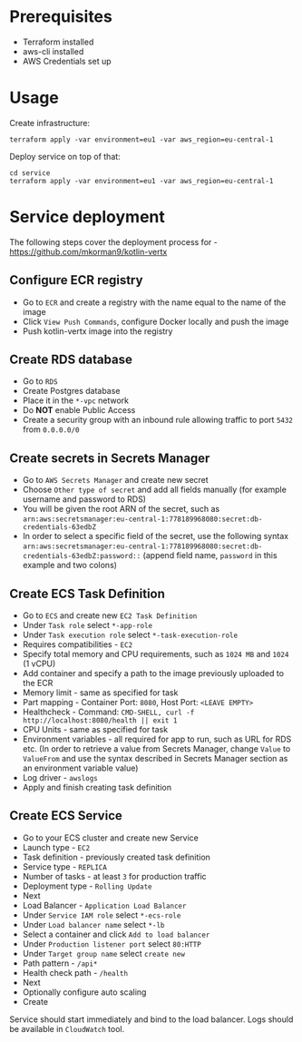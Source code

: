 # Prerequisites

- Terraform installed
- aws-cli installed
- AWS Credentials set up

# Usage

Create infrastructure:
```
terraform apply -var environment=eu1 -var aws_region=eu-central-1
```

Deploy service on top of that:
```
cd service
terraform apply -var environment=eu1 -var aws_region=eu-central-1
```

# Service deployment

The following steps cover the deployment process for - https://github.com/mkorman9/kotlin-vertx

## Configure ECR registry

- Go to `ECR` and create a registry with the name equal to the name of the image
- Click `View Push Commands`, configure Docker locally and push the image
- Push kotlin-vertx image into the registry

## Create RDS database

- Go to `RDS`
- Create Postgres database
- Place it in the `*-vpc` network
- Do **NOT** enable Public Access
- Create a security group with an inbound rule allowing traffic to port `5432` from `0.0.0.0/0`

## Create secrets in Secrets Manager

- Go to `AWS Secrets Manager` and create new secret
- Choose `Other type of secret` and add all fields manually (for example username and password to RDS)
- You will be given the root ARN of the secret, such as `arn:aws:secretsmanager:eu-central-1:778189968080:secret:db-credentials-63edbZ`
- In order to select a specific field of the secret, use the following syntax `arn:aws:secretsmanager:eu-central-1:778189968080:secret:db-credentials-63edbZ:password::` (append field name, `password` in this example and two colons)

## Create ECS Task Definition

- Go to `ECS` and create new `EC2 Task Definition`
- Under `Task role` select `*-app-role`
- Under `Task execution role` select `*-task-execution-role`
- Requires compatibilities - `EC2`
- Specify total memory and CPU requirements, such as `1024 MB` and `1024` (1 vCPU)
- Add container and specify a path to the image previously uploaded to the ECR
- Memory limit - same as specified for task
- Part mapping - Container Port: `8080`, Host Port: `<LEAVE EMPTY>`
- Healthcheck - Command: `CMD-SHELL, curl -f http://localhost:8080/health || exit 1`
- CPU Units - same as specified for task
- Environment variables - all required for app to run, such as URL for RDS etc. (In order to retrieve a value from Secrets Manager, change `Value` to `ValueFrom` and use the syntax described in Secrets Manager section as an environment variable value)
- Log driver - `awslogs`
- Apply and finish creating task definition

## Create ECS Service

- Go to your ECS cluster and create new Service
- Launch type - `EC2`
- Task definition - previously created task definition
- Service type - `REPLICA`
- Number of tasks - at least `3` for production traffic
- Deployment type - `Rolling Update`
- Next
- Load Balancer - `Application Load Balancer`
- Under `Service IAM role` select `*-ecs-role`
- Under `Load balancer name` select `*-lb`
- Select a container and click `Add to load balancer`
- Under `Production listener port` select `80:HTTP`
- Under `Target group name` select `create new`
- Path pattern - `/api*`
- Health check path - `/health`
- Next
- Optionally configure auto scaling
- Create

Service should start immediately and bind to the load balancer. Logs should be available in `CloudWatch` tool.

